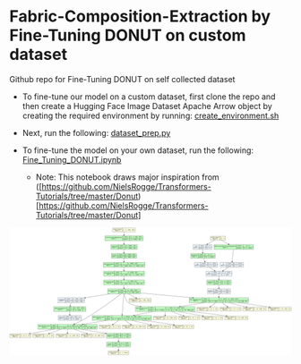 # Fabric-Composition-Extraction by Fine-Tuning DONUT on custom dataset
Github repo for Fine-Tuning DONUT on self collected dataset

- To fine-tune our model on a custom dataset, first clone the repo and then create a Hugging Face Image Dataset Apache Arrow object by creating the required environment by running:
[create_environment.sh](https://github.com/azhara001/Fabric-Composition-Extraction/blob/main/create_environment.sh)

- Next, run the following:
[dataset_prep.py](https://github.com/azhara001/Fabric-Composition-Extraction/blob/main/dataset_prep.py)

- To fine-tune the model on your own dataset, run the following:
[Fine_Tuning_DONUT.ipynb](https://github.com/azhara001/Fabric-Composition-Extraction/blob/main/Fine_Tuning_DONUT.ipynb)

  - Note: This notebook draws major inspiration from ([https://github.com/NielsRogge/Transformers-Tutorials/tree/master/Donut)[https://github.com/NielsRogge/Transformers-Tutorials/tree/master/Donut]

![Model Architecture](model_architecture.png)
